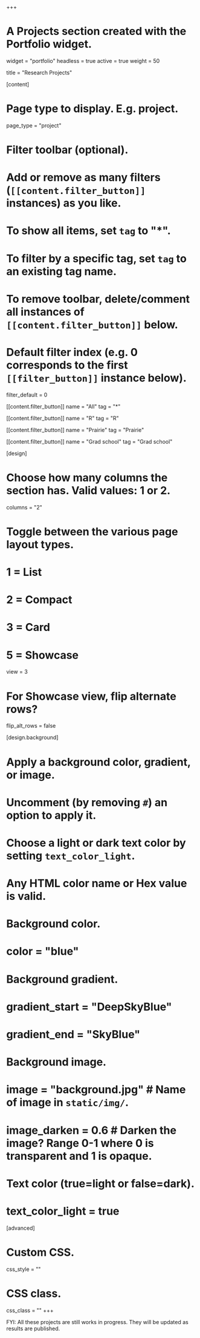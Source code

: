 +++
# A Projects section created with the Portfolio widget.
widget = "portfolio"
headless = true
active = true
weight = 50
  
title = "Research Projects"
  
[content]
  # Page type to display. E.g. project.
page_type = "project"
  
  # Filter toolbar (optional).
  # Add or remove as many filters (`[[content.filter_button]]` instances) as you like.
  # To show all items, set `tag` to "*".
  # To filter by a specific tag, set `tag` to an existing tag name.
  # To remove toolbar, delete/comment all instances of `[[content.filter_button]]` below.
  
  # Default filter index (e.g. 0 corresponds to the first `[[filter_button]]` instance below).
filter_default = 0
  
[[content.filter_button]]
name = "All"
tag = "*"
  
[[content.filter_button]]
name = "R"
tag = "R"
  
[[content.filter_button]]
name = "Prairie"
tag = "Prairie"
  
[[content.filter_button]]
name = "Grad school"
tag = "Grad school"
  
  
[design]
  # Choose how many columns the section has. Valid values: 1 or 2.
columns = "2"
  
  # Toggle between the various page layout types.
  #   1 = List
  #   2 = Compact
  #   3 = Card
  #   5 = Showcase
view = 3
  
  # For Showcase view, flip alternate rows?
flip_alt_rows = false
  
[design.background]
  # Apply a background color, gradient, or image.
  #   Uncomment (by removing `#`) an option to apply it.
  #   Choose a light or dark text color by setting `text_color_light`.
  #   Any HTML color name or Hex value is valid.
  
  # Background color.
  # color = "blue"
  
  # Background gradient.
  # gradient_start = "DeepSkyBlue"
  # gradient_end = "SkyBlue"
  
  # Background image.
  # image = "background.jpg"  # Name of image in `static/img/`.
  # image_darken = 0.6  # Darken the image? Range 0-1 where 0 is transparent and 1 is opaque.
  
  # Text color (true=light or false=dark).
  # text_color_light = true  
  
[advanced]
  # Custom CSS. 
css_style = ""
  
  # CSS class.
css_class = ""
+++

FYI: All these projects are still works in progress. They will be updated as results are published. 
    